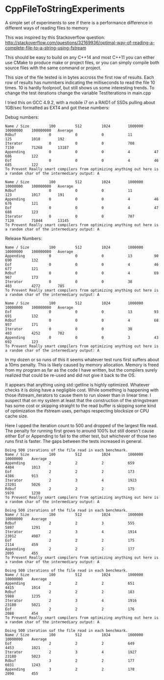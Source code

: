 # CppFileToStringExperiments
A simple set of experiments to see if there is a performance difference in different ways of reading files to memory

This was inspired by this Stackoverflow question:
http://stackoverflow.com/questions/32169936/optimal-way-of-reading-a-complete-file-to-a-string-using-fstream

This should be easy to build on any C++14 and most C++11 you can either use CMake to produce make or project files,
or you can simply compile both source files with the same command or project.

This size of the file tested is in bytes accross the first row of results. Each row of results has nummbers
indicating the milliseconds to read the file 10 times. 10 is hardly foolproof, but still shows us some
interesting trends. To change the test iterations change the variable TestIterations in main.cpp

I tried this on GCC 4.9.2, with a mobile i7 on a RAID1 of SSDs pulling about 1GB/sec formatted as EXT4 and
got these numbers:

Debug numbers:

    Name / Size         100         512         1024        1000000     10000000    100000000   Average     
    Rdbuf               0           0           0           11          125         1018        192         
    Iterator            0           0           0           708         7150        71268       13187       
    Appending           0           0           0           4           47          686         122         
    Eof                 0           0           0           4           46          685         122         
    To Prevent Really smart compilers from optimizing anything out here is a random char of the intermediary output: A

    Name / Size         100         512         1024        1000000     10000000    100000000   Average     
    Rdbuf               0           0           0           11          123         1017        191         
    Appending           0           0           0           4           46          676         121         
    Eof                 0           0           0           4           47          688         123         
    Iterator            0           0           0           707         7120        71044       13145       
    To Prevent Really smart compilers from optimizing anything out here is a random char of the intermediary output: A


Release Numbers:

    Name / Size         100         512         1024        1000000     10000000    100000000   Average     
    Appending           0           0           0           13          90          690         132         
    Eof                 0           0           0           4           46          677         121         
    Rdbuf               0           0           0           4           69          967         173         
    Iterator            0           0           0           38          403         4272        785         
    To Prevent Really smart compilers from optimizing anything out here is a random char of the intermediary output: A

    Name / Size         100         512         1024        1000000     10000000    100000000   Average     
    Eof                 0           0           0           13          93          691         132         
    Rdbuf               0           0           0           4           68          957         171         
    Iterator            0           0           0           38          403         4252        782         
    Appending           0           0           0           3           43          692         123         
    To Prevent Really smart compilers from optimizing anything out here is a random char of the intermediary output: A

In my dozen or so runs of this it seems whatever test runs first suffers about a 10ms penalty. This is likely 
caused by memory allocation. Memory is freed from my program as far as the code I have written, but the compilers
surely realized that could be re-used and did not give it back to the OS.

It appears that anything using std::getline is highly optimized. Whatever checks it is doing have a negligible 
cost. While something is happening with those ifstream_iterators to cause them to run slower than in linear time.
I suspect that on my system at least that the construction of the stringstream has some cost or skipping straight
to the read buffer is skipping some kind of optimization the ifstream uses, perhaps respecting blocksize or CPU
cache size.


Here I upped the iteration count to 500 and dropped of the largest file read. The penalty for running first grows
to around 100% but still doesn't cause either Eof or Appending to fail to the other test, but whichever of those
two runs first is faster. The gaps between the tests increased in general.

    Doing 500 iterations of the file read in each benchmark.
    Name / Size         100         512         1024        1000000     10000000    Average     
    Appending           2           2           2           659         4404        1013        
    Eof                 2           2           2           173         4386        913         
    Iterator            2           3           4           1923        23201       5026        
    Rdbuf               2           2           2           175         5970        1230        
    To Prevent Really smart compilers from optimizing anything out here is a random char of the intermediary output: A

    Doing 500 iterations of the file read in each benchmark.
    Name / Size         100         512         1024        1000000     10000000    Average     
    Rdbuf               2           2           3           555         5897        1291        
    Iterator            2           3           4           1914        23012       4987        
    Eof                 2           2           2           175         2114        459         
    Appending           2           2           2           177         2095        455         
    To Prevent Really smart compilers from optimizing anything out here is a random char of the intermediary output: A

    Doing 500 iterations of the file read in each benchmark.
    Name / Size         100         512         1024        1000000     10000000    Average     
    Appending           2           2           2           651         4415        1014        
    Rdbuf               2           2           2           183         5988        1235        
    Iterator            2           3           4           1916        23180       5021        
    Eof                 2           2           2           176         2088        454         
    To Prevent Really smart compilers from optimizing anything out here is a random char of the intermediary output: A

    Doing 500 iteration sof the file read in each benchmark.
    Name / Size         100         512         1024        1000000     10000000    Average     
    Eof                 2           2           2           649         4453        1021        
    Iterator            2           3           4           1927        23180       5023        
    Rdbuf               3           2           2           177         6031        1243        
    Appending           3           2           2           178         2090        455         
